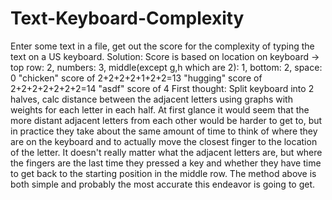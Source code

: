 # Text-Keyboard-Complexity
Enter some text in a file, get out the score for the complexity of typing the text on a US keyboard.
	Solution:
		Score is based on location on keyboard -> top row: 2, numbers: 3, middle(except g,h which are 2): 1, bottom: 2, space: 0
		"chicken" score of 2+2+2+2+1+2+2=13
		"hugging" score of 2+2+2+2+2+2+2=14
		"asdf" score of 4
	First thought:
		Split keyboard into 2 halves, calc distance between the adjacent letters using graphs with weights for each letter in each half. 
		At first glance it would seem that the more distant adjacent letters from each other would be harder to get to, but in practice they take about the same amount of time to think of where they are on the keyboard and to actually move the closest finger to the location of the letter. It doesn't really matter what the adjacent letters are, but where the fingers are the last time they pressed a key and whether they have time to get back to the starting position in the middle row. The method above is both simple and probably the most accurate this endeavor is going to get.

